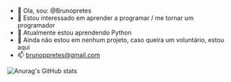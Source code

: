 - 👋 Ola, sou: @Brunopretes
- 👀 Estou interessado em aprender a programar / me tornar um programador
- 🌱 Atualmente estou aprendendo Python
- 💞️ Ainda não estou em nenhum projeto, caso queira um voluntário, estou aqui
- 📫 brunoppretes@gmail.com

<!---
Brunopretes/Brunopretes is a ✨ special ✨ repository because its `README.md` (this file) appears on your GitHub profile.
You can click the Preview link to take a look at your changes.
--->
![Anurag's GitHub stats](https://github-readme-stats.vercel.app/api?username=Brunopretes&show_icons=true&theme=radical)
          

